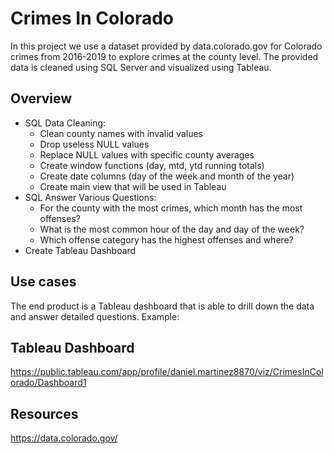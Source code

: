 # Crimes In Colorado

In this project we use a dataset provided by data.colorado.gov for Colorado crimes from 2016-2019 to explore crimes at the county level. The provided data is cleaned using SQL Server and visualized using Tableau.

## Overview
- SQL Data Cleaning:
  - Clean county names with invalid values
  - Drop useless NULL values 
  - Replace NULL values with specific county averages
  - Create window functions (day, mtd, ytd running totals)
  - Create date columns (day of the week and month of the year)
  - Create main view that will be used in Tableau
- SQL Answer Various Questions:
  - For the county with the most crimes, which month has the most offenses? 
  - What is the most common hour of the day and day of the week?
  - Which offense category has the highest offenses and where?
- Create Tableau Dashboard

## Use cases
The end product is a Tableau dashboard that is able to drill down the data and answer detailed questions. 
Example:

## Tableau Dashboard

https://public.tableau.com/app/profile/daniel.martinez8870/viz/CrimesInColorado/Dashboard1

## Resources

https://data.colorado.gov/



